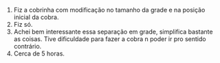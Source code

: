 1. Fiz a cobrinha com modificação no tamanho da grade e na posição inicial da cobra.
2. Fiz só.
3. Achei bem interessante essa separação em grade, simplifica bastante as coisas. Tive dificuldade para fazer a cobra n poder ir pro sentido contrário. 
4. Cerca de 5 horas.
